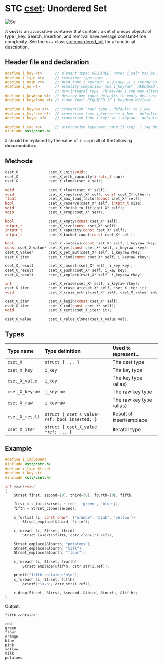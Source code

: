 # STC [cset](../include/stc/cset.h): Unordered Set
![Set](pics/set.jpg)

A **cset** is an associative container that contains a set of unique objects of type i_key. Search, insertion, and removal have average constant-time complexity. See the c++ class
[std::unordered_set](https://en.cppreference.com/w/cpp/container/unordered_set) for a functional description.

## Header file and declaration

```c
#define i_key <t>      // element type: REQUIRED. Note: i_val* may be specified instead of i_key*.
#define i_type <t>     // container type name
#define i_hash <f>     // hash func i_keyraw*: REQUIRED IF i_keyraw is non-pod type
#define i_eq <f>       // equality comparison two i_keyraw*: REQUIRED IF i_keyraw is a
                       // non-integral type. Three-way i_cmp may alternatively be specified.
#define i_keydrop <f>  // destroy key func: defaults to empty destruct
#define i_keyclone <f> // clone func: REQUIRED IF i_keydrop defined

#define i_keyraw <t>   // convertion "raw" type - defaults to i_key
#define i_keyfrom <f>  // convertion func i_keyraw => i_key - defaults to plain copy
#define i_keyto <f>    // convertion func i_key* => i_keyraw - defaults to plain copy

#define i_tag <s>      // alternative typename: cmap_{i_tag}. i_tag defaults to i_key
#include <stc/cset.h>
```
`X` should be replaced by the value of `i_tag` in all of the following documentation.

## Methods

```c
cset_X              cset_X_init(void);
cset_X              cset_X_with_capacity(intptr_t cap);
cset_X              cset_X_clone(cset_x set);

void                cset_X_clear(cset_X* self);
void                cset_X_copy(cset_X* self, const cset_X* other);
float               cset_X_max_load_factor(const cset_X* self);              // default: 0.85
bool                cset_X_reserve(cset_X* self, intptr_t size);
void                cset_X_shrink_to_fit(cset_X* self);
void                cset_X_drop(cset_X* self);                               // destructor

bool                cset_X_empty(const cset_X* self);
intptr_t            cset_X_size(const cset_X* self);                         // num. of allocated buckets
intptr_t            cset_X_capacity(const cset_X* self);                     // buckets * max_load_factor
intptr_t            cset_X_bucket_count(const cset_X* self);

bool                cset_X_contains(const cset_X* self, i_keyraw rkey);
const cset_X_value* cset_X_get(const cset_X* self, i_keyraw rkey);          // return NULL if not found
cset_X_value*       cset_X_get_mut(cset_X* self, i_keyraw rkey);            // mutable get
cset_X_iter         cset_X_find(const cset_X* self, i_keyraw rkey);

cset_X_result       cset_X_insert(cset_X* self, i_key key);
cset_X_result       cset_X_push(cset_X* self, i_key key);                    // alias for insert.
cset_X_result       cset_X_emplace(cset_X* self, i_keyraw rkey);

int                 cset_X_erase(cset_X* self, i_keyraw rkey);               // return 0 or 1
cset_X_iter         cset_X_erase_at(cset_X* self, cset_X_iter it);           // return iter after it
void                cset_X_erase_entry(cset_X* self, cset_X_value* entry);

cset_X_iter         cset_X_begin(const cset_X* self);
cset_X_iter         cset_X_end(const cset_X* self);
void                cset_X_next(cset_X_iter* it);

cset_X_value        cset_X_value_clone(cset_X_value val);
```

## Types

| Type name          | Type definition                                  | Used to represent...        |
|:-------------------|:-------------------------------------------------|:----------------------------|
| `cset_X`           | `struct { ... }`                                 | The cset type               |
| `cset_X_key`       | `i_key`                                          | The key type                |
| `cset_X_value`     | `i_key`                                          | The key type (alias)        |
| `cset_X_keyraw`    | `i_keyraw`                                       | The raw key type            |
| `cset_X_raw`       | `i_keyraw`                                       | The raw key type (alias)    |
| `cset_X_result`    | `struct { cset_X_value* ref; bool inserted; }`   | Result of insert/emplace    |
| `cset_X_iter`      | `struct { cset_X_value *ref; ... }`              | Iterator type               |

## Example
```c
#define i_implement
#include <stc/cstr.h>
#define i_type Strset
#define i_key_str
#include <stc/cset.h>

int main(void)
{
    Strset first, second={0}, third={0}, fourth={0}, fifth;

    first = c_init(Strset, {"red", "green", "blue"});
    fifth = Strset_clone(second);

    c_forlist (i, const char*, {"orange", "pink", "yellow"})
        Strset_emplace(&third, *i.ref);

    c_foreach (i, Strset, third)
        Strset_insert(&fifth, cstr_clone(*i.ref));

    Strset_emplace(&fourth, "potatoes");
    Strset_emplace(&fourth, "milk");
    Strset_emplace(&fourth, "flour");

    c_foreach (i, Strset, fourth)
        Strset_emplace(&fifth, cstr_str(i.ref));

    printf("fifth contains:\n\n");
    c_foreach (i, Strset, fifth)
        printf("%s\n", cstr_str(i.ref));

    c_drop(Strset, &first, &second, &third, &fourth, &fifth);
}
```
Output:
```
fifth contains:

red
green
flour
orange
blue
pink
yellow
milk
potatoes
```
